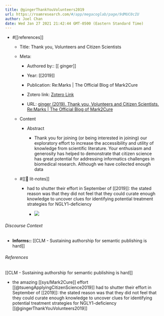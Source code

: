 ```yaml
---
title: @gingerThankYouVolunteers2019
url: https://roamresearch.com/#/app/megacoglab/page/9dMUC0cIU
author: Joel Chan
date: Wed Jan 27 2021 21:42:44 GMT-0500 (Eastern Standard Time)
---
```


- #[[references]]

    - Title: Thank you, Volunteers and Citizen Scientists

    - Meta:

        - Authored by:: [[ ginger]]

        - Year: [[2019]]

        - Publication: Re:Marks | The Official Blog of Mark2Cure

        - Zotero link: [Zotero Link](zotero://select/items/7_NQHTSGTA)

        - URL: [ginger (2019). Thank you, Volunteers and Citizen Scientists. Re:Marks | The Official Blog of Mark2Cure](http://mark2cure.org/blog/thank-you-campaign-pause/)

    - Content

        - Abstract

            - Thank you for joining (or being interested in joining) our exploratory effort to increase the accessibility and utility of knowledge from scientific literature. Your enthusiasm and generosity has helped to demonstrate that citizen science has great potential for addressing informatics challenges in biomedical research.  Although we have collected enough data

    - #[[📝 lit-notes]]

        - had to shutter their effort in September of [[2019]]: the stated reason was that they did not feel that they could curate enough knowledge to uncover clues for identifying potential treatment strategies for NGLY1-deficiency

            - ![](https://firebasestorage.googleapis.com/v0/b/firescript-577a2.appspot.com/o/imgs%2Fapp%2Fmegacoglab%2FOViYj64hn_.png?alt=media&token=c034415c-88d1-443f-a825-6521f52a2396)

###### Discourse Context

- **Informs::** [[CLM - Sustaining authorship for semantic publishing is hard]]

###### References

[[CLM - Sustaining authorship for semantic publishing is hard]]

- the amazing [[sys/Mark2Cure]] effort [[@tsuengApplyingCitizenScience2019]] had to shutter their effort in September of [[2019]]: the stated reason was that they did not feel that they could curate enough knowledge to uncover clues for identifying potential treatment strategies for NGLY1-deficiency [[@gingerThankYouVolunteers2019]]
